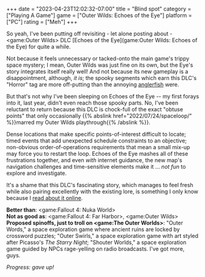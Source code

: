 +++
date = "2023-04-23T12:02:32-07:00"
title = "Blind spot"
category = ["Playing A Game"]
game = ["Outer Wilds: Echoes of the Eye"]
platform = ["PC"]
rating = ["Meh"]
+++

So yeah, I've been putting off revisiting - let alone posting about - <game:Outer Wilds> DLC [Echoes of the Eye](game:Outer Wilds: Echoes of the Eye) for quite a while.

Not because it feels unnecessary or tacked-onto the main game's trippy space mystery; I mean, Outer Wilds was just fine on its own, but the Eye's story integrates itself really well!  And not because its new gameplay is a disappointment, although, <i>it is</i>; the spooky segments which earn this DLC's "Horror" tag are more off-putting than the annoying <a href="https://outerwilds.fandom.com/wiki/Anglerfish">anglerfish</a> were.

But that's not why I've been sleeping on Echoes of the Eye -- my first forays into it, last year, didn't even reach those spooky parts.  No, I've been reluctant to return because this DLC is chock-full of the exact "obtuse points" that only occasionally {{% abslink href="2022/07/24/spaceloop/" %}}marred my Outer Wilds playthrough{{% /abslink %}}.

Dense locations that make specific points-of-interest difficult to locate; timed events that add unexpected schedule constraints to an objective; non-obvious order-of-operations requirements that mean a small mix-up may force you to restart the loop.  Echoes of the Eye mashes all of these frustrations together, and even <i>with</i> internet guidance, the new map's navigation challenges and time-sensitive elements make it ... <i>not fun</i> to explore and investigate.

It's a shame that this DLC's fascinating story, which manages to feel fresh while also pairing excellently with the existing lore, is something I only know because I <a href="https://outerwilds.fandom.com/wiki/The_Stranger%27s_inhabitants">read about it online</a>.

<b>Better than</b>: <game:Fallout 4: Nuka World>  
<b>Not as good as</b>: <game:Fallout 4: Far Harbor>, <game:Outer Wilds>  
<b>Proposed spinoffs, just to troll on <game:The Outer Worlds></b>: "Outer Words," a space exploration game where ancient ruins are locked by crossword puzzles; "Outer Swirls," a space exploration game with art styled after Picasso's <i>The Starry Night</i>; "Shouter Worlds," a space exploration game guided by NPCs rage-yelling on radio broadcasts.  I've got more, guys.

<i>Progress: gave up!</i>

